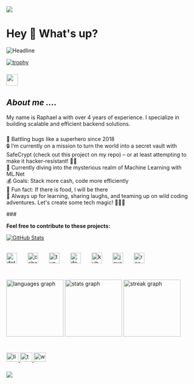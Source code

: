 <div align="left">
  <img src="https://visitor-badge.laobi.icu/badge?page_id=selfmadecode.selfmadecode&"  />
</div>

###

<h1 align="left">Hey 👋 What's up?</h1>

<div align="left">
  <img src="https://readme-typing-svg.herokuapp.com?lines=Hi+there+I'm+Raphael;Backend+Engineer;C+Sharp+.Net+Developer;Problem+Solver;Computer+Science+Graduate;AI%20|%20ML%20Enthusiast;" alt="Headline" />
  
  <!-- 
  <img src="https://readme-typing-svg.herokuapp.com?color=%236FDA44&size=32&center=true&vCenter=true&width=600&height=50&lines=Hi+there+I'm+Raphael;Backend+Engineer;C+sharp+.net+developer;Problem+Solver;Computer+Science+Graduate;AI%20|%20ML%20Enthusiastic;" alt="Headline" />
  -->
</div>

[![trophy](https://github-profile-trophy.vercel.app/?username=selfmadecode&theme=juicyfresh)](https://github.com/ryo-ma/github-profile-trophy)

###

<img src="https://media.giphy.com/media/iY8CRBdQXODJSCERIr/giphy.gif" width="30px">&nbsp;<h2>***About me ....***</h2>


<p align="left">My name is Raphael a  with over 4 years of experience. I specialize in building scalable and efficient backend solutions.</p>


###


<p align="left">🐛 Battling bugs like a superhero since 2018<br>
🔒 I’m currently on a mission to turn the world into a secret vault with SafeCrypt (check out this project on my repo) – or at least attempting to make it hacker-resistant! 🔐😅 <br>
🤖 Currently diving into the mysterious realm of Machine Learning with ML.Net<br>
💰 Goals: Stack more cash, code more efficiently<br>
🎲 Fun fact: If there is food, I will be there <br>
🚀 Always up for learning, sharing laughs, and teaming up on wild coding adventures. Let's create some tech magic! 🧙‍♂️✨</p>
###

__Feel free to contribute to these projects:__

<div>
  <p>
    <a href="https://github.com/selfmadecode/SafeCrypt.git">
      <img src="https://github-readme-stats.vercel.app/api/pin/?username=selfmadecode&repo=SafeCrypt" alt="GitHub Stats" />
    </a>    
  </p>
</div>

<br clear="both">

<div align="left">
  <img src="https://cdn.jsdelivr.net/gh/devicons/devicon/icons/dot-net/dot-net-original.svg" height="28" alt="dot-net logo"  />
  <img width="20" />
  <img src="https://cdn.jsdelivr.net/gh/devicons/devicon/icons/csharp/csharp-original.svg" height="28" alt="csharp logo"  />
  <img width="20" />
  <img src="https://cdn.jsdelivr.net/gh/devicons/devicon/icons/typescript/typescript-original.svg" height="28" alt="typescript logo"  />
  <img width="20" />
  <img src="https://cdn.jsdelivr.net/gh/devicons/devicon/icons/docker/docker-original.svg" height="28" alt="docker logo"  />
  <img width="20" />
  <img src="https://cdn.jsdelivr.net/gh/devicons/devicon/icons/kubernetes/kubernetes-plain.svg" height="28" alt="kubernetes logo"  />
  <img width="20" />
  <img src="https://cdn.jsdelivr.net/gh/devicons/devicon/icons/javascript/javascript-original.svg" height="28" alt="javascript logo"  />
  <img width="20" />
  <img src="https://cdn.jsdelivr.net/gh/devicons/devicon/icons/react/react-original.svg" height="28" alt="react logo"  />
</div>

###

<br clear="both">

<div align="left">
  <img src="https://github-readme-stats.vercel.app/api/top-langs?username=selfmadecode&locale=en&hide_title=false&layout=compact&card_width=320&langs_count=4&theme=dracula&hide_border=true&order=2" height="150" alt="languages graph"  />
  <img src="https://github-readme-stats.vercel.app/api?username=selfmadecode&hide_title=false&hide_rank=false&show_icons=true&include_all_commits=true&count_private=true&disable_animations=false&theme=onedark&locale=en&hide_border=true&order=1" height="150" alt="stats graph"  />
  <img src="https://streak-stats.demolab.com?user=selfmadecode&locale=en&mode=daily&theme=dracula&hide_border=true&border_radius=5&order=3" height="150" alt="streak graph"  />
</div>

###

<br clear="both">

<div align="left">
  <a href="https://www.linkedin.com/in/anyanwu-raphael/" target="_blank">
    <img src="https://raw.githubusercontent.com/maurodesouza/profile-readme-generator/master/src/assets/icons/social/linkedin/default.svg" width="32" height="24" alt="linkedin logo"  />
  </a>
  <a href="https://twitter.com/meet_selfmade" target="_blank">
    <img src="https://raw.githubusercontent.com/maurodesouza/profile-readme-generator/master/src/assets/icons/social/twitter/default.svg" width="32" height="24" alt="twitter logo"  />
  </a>
  <a href="https://wa.link/9zsz3u" target="_blank">
    <img src="https://raw.githubusercontent.com/maurodesouza/profile-readme-generator/master/src/assets/icons/social/whatsapp/default.svg" width="32" height="24" alt="whatsapp logo"  />
  </a>
</div>

###

<img align="left" src="https://profile-counter.glitch.me/selfmadecode/count.svg?"  />

###
